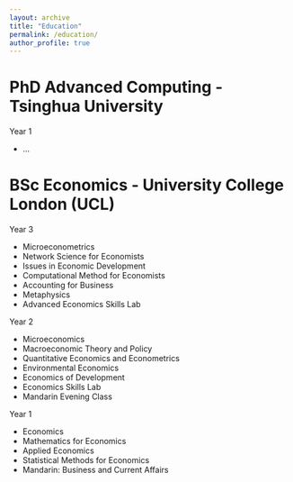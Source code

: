 ```yaml
---
layout: archive
title: "Education"
permalink: /education/
author_profile: true
---
```



PhD Advanced Computing - Tsinghua University
======

Year 1
* ...

BSc Economics - University College London (UCL)
======

Year 3
* Microeconometrics
* Network Science for Economists
* Issues in Economic Development
* Computational Method for Economists
* Accounting for Business
* Metaphysics
* Advanced Economics Skills Lab

Year 2
* Microeconomics
* Macroeconomic Theory and Policy
* Quantitative Economics and Econometrics
* Environmental Economics
* Economics of Development
* Economics Skills Lab
* Mandarin Evening Class

Year 1
* Economics
* Mathematics for Economics
* Applied Economics
* Statistical Methods for Economics
* Mandarin: Business and Current Affairs
